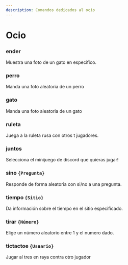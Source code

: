 ```yaml
---
description: Comandos dedicados al ocio
---
```


# Ocio

### ender

Muestra una foto de un gato en especifico.

### perro

Manda una foto aleatoria de un perro

### gato

Manda una foto aleatoria de un gato

### ruleta

Juega a la ruleta rusa con otros t jugadores.

### juntos

Selecciona el minijuego de discord que quieras jugar!

### sino `{Pregunta}`

Responde de forma aleatoria con si/no a una pregunta.

### tiempo `{Sitio}`

Da información sobre el tiempo en el sitio especificado.

### tirar `{Número}`

Elige un número aleatorio entre 1 y el numero dado.

### tictactoe `{Usuario}`

Jugar al tres en raya contra otro jugador

